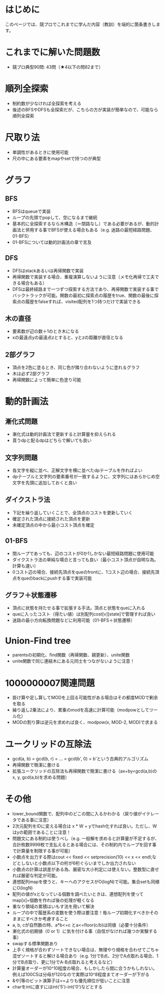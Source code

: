 # はじめに
このページでは、競プロでこれまでに学んだ内容（教訓）を端的に箇条書きします。

# これまでに解いた問題数
- 競プロ典型90問: 43問（★4以下の問82まで）

# 順列全探索
- 制約数が少なければ全探索を考える
- 後述のBFSやDFSも全探索だが、こちらの方が実装が簡単なので、可能なら順列全探索

# 尺取り法
- 単調性があるときに使用可能
- 尺の中にある要素をmapやsetで持つのが典型

# グラフ

## BFS
- BFSはqueueで実装
- ループの先頭でpopして、空になるまで継続
- 基本的に全探索するなら木構造（＝閉路なし）である必要があるが、動的計画法と併用する事でBFSが使える場合もある（e.g. 迷路の最短経路問題、01-BFS）
- 01-BFSについては動的計画法の章で言及

## DFS
- DFSはstackあるいは再帰関数で実装
- 再帰関数で実装する場合、重複演算しないように注意（メモ化再帰で工夫できる場合もある）
- DFSは最終経路まで一つずつ探索する方法であり、再帰関数で実装する事でバックトラックが可能。関数の最初に探索点の履歴をtrue、関数の最後に探索点の履歴をfalseすれば、visited配列を1つ持つだけで実装できる

## 木の直径
- 要素数が辺の数＋1のとき木になる
- xの最遠点yの最遠点zとすると、yとzの距離が直径となる

## 2部グラフ
- 頂点を2色に塗るとき、同じ色が隣り合わないように塗れるグラフ
- 木は必ず2部グラフ
- 再帰関数によって簡単に色塗り可能

# 動的計画法

## 漸化式問題
- 漸化式は動的計画法で更新すると計算量を抑えられる
- 貰うdpと配るdpはどちらで解いても良い

## 文字列問題
- 各文字を縦に並べ、正解文字を横に並べたdpテーブルを作ればよい
- dpテーブルと文字列の要素番号が一致するように、文字列にはあらかじめ空文字を先頭に追加しておくと良い

## ダイクストラ法
- 下記を繰り返していくことで、全頂点のコストを更新していく
- 確定された頂点に接続された頂点を更新
- 未確定頂点の中から最小コスト頂点を確定

## 01-BFS
- 閉ループであっても、辺のコストが0か1しかない最短経路問題に使用可能
- ダイクストラ法の単純な場合と言っても良い（最小コスト頂点が自明な為。計算も速い）
- 0コスト辺の場合、接続先頂点をqueのfrontに、1コスト辺の場合、接続先頂点をqueのbackにpushする事で実装可能

## グラフ＋状態遷移
- 頂点に状態を持たせる事で拡張する手法。頂点と状態をqueに入れる
- queに入ったコスト（得たい値）は別配列cost[v][state]で管理すれば良い
- 迷路の最小方向転換問題などに利用可能（01-BFS＋状態遷移）

# Union-Find tree
- parentsの初期化、find関数（再帰関数、親更新）、unite関数
- unite関数で同じ連結木にある元同士をつながないように注意！

# 1000000007関連問題
- 掛け算や足し算してMODを上回る可能性がある場合はその都度MODで剰余を取る
- 繰り返し2乗法により、累乗のmodを高速に計算可能（modpowとしてツール化）
- MODの割り算は逆元を求めれば良く、modpow(x, MOD-2, MOD)で求まる

# ユークリッドの互除法
- gcd(a, b) = gcd(b, r) = ... = gcd(b', 0) = b'という古典的アルゴリズム
- 再帰関数で簡潔に書ける
- 拡張ユークリッドの互除法も再帰関数で簡潔に書ける（ax+by=gcd(a,b)のx, y, gcd(a,b)を求める問題）

# その他
- lower_bound関数で、配列中のどこの間に入るかわかる（戻り値がイテレータである事に注意）
- 2次元配列をIDに変える場合は x * W + yでhash化すれば良い。ただし、Wはyの範囲であることに注意！
- 問題文にある制約は使うべし（e.g. 一般解を求めると計算量が不足するが、合計枚数9999枚で支払えるとある場合には、その制約内でループを回す事で計算量を制限する事が可能）
- 小数点を出力する際はcout << fixed << setprecision(10) << x << endl;などとしないと小数点以下の桁が6桁ぐらいまでしか出力されない
- 小数点の計算は誤差がある為、厳密な大小判定には使えない。整数型に直せれば厳密な判定が可能。
- 連想配列mapを使うと、キーへのアクセスがO(logN)で可能。集合setも同様にO(logN)
- 配列の値がxとなっている個数を調べたいときは、連想配列を使ってmap[x]=個数を作れば後の処理が軽くなる
- 重なり領域の累積はいもす法を用いて解決
- ループの中で履歴系の変数を使う際は要注意！毎ループ初期化すべきかそのままにすべきか考慮すること
- a, b, cが自然数の時、a*b<=c とa<=floor(c/b)は同値（必要十分条件）
- 漸化式の初期値（0 or 1）に気を付ける事（自信がなければ幾つか実験する事）
- swapする標準関数あり
- 上手く規格が合わずソートできない場合は、無理やり規格を合わせてごちゃ混ぜソートすると解ける場合あり（e.g. 1分でB点、2分でA点取れる場合、1分でB点取り、更に1分でA-B点取れると考えるなど）
- 計算量オーダーが10^10程度の場合、もしかしたら間に合うかもしれない。例えば100C5は分母が120なので実際は10^8程度まてオーダーが下がる
- &や|等のビット演算子は==よりも優先順位が低いことに注意
- charをintに直すにはint('5')-int('0')などとする






